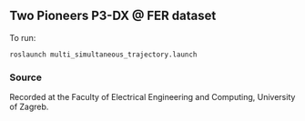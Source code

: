 ## Two Pioneers P3-DX @ FER dataset

To run:

```
roslaunch multi_simultaneous_trajectory.launch
```

### Source

Recorded at the Faculty of Electrical Engineering and Computing, University of Zagreb.
